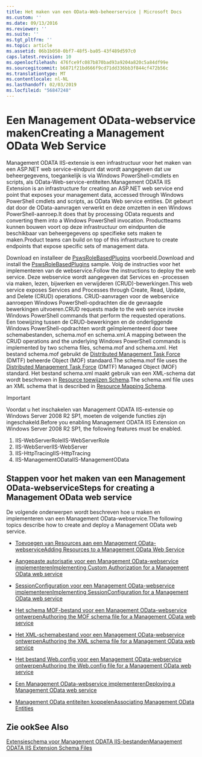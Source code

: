 ```yaml
---
title: Het maken van een OData-Web-beheerservice | Microsoft Docs
ms.custom: ''
ms.date: 09/13/2016
ms.reviewer: ''
ms.suite: ''
ms.tgt_pltfrm: ''
ms.topic: article
ms.assetid: 06b1b050-0bf7-48f5-ba05-43f489d597c0
caps.latest.revision: 10
ms.openlocfilehash: 476fce9fc087b870bad93a9204a820c5a84df99e
ms.sourcegitcommit: b6871f21bd666f9cd71dd336bb3f844cf472b56c
ms.translationtype: MT
ms.contentlocale: nl-NL
ms.lasthandoff: 02/03/2019
ms.locfileid: "56847248"
---
```

# <a name="creating-a-management-odata-web-service"></a><span data-ttu-id="728c0-102">Een Management OData-webservice maken</span><span class="sxs-lookup"><span data-stu-id="728c0-102">Creating a Management OData Web Service</span></span>

<span data-ttu-id="728c0-103">Management ODATA IIS-extensie is een infrastructuur voor het maken van een ASP.NET web service-eindpunt dat wordt aangegeven dat uw beheergegevens, toegankelijk is via Windows PowerShell-cmdlets en scripts, als OData-Web-service-entiteiten.</span><span class="sxs-lookup"><span data-stu-id="728c0-103">Management ODATA IIS Extension is an infrastructure for creating an ASP.NET web service end point that exposes your management data, accessed through Windows PowerShell cmdlets and scripts, as OData Web service entities.</span></span> <span data-ttu-id="728c0-104">Dit gebeurt dat door de OData-aanvragen verwerkt en deze omzetten in een Windows PowerShell-aanroep.</span><span class="sxs-lookup"><span data-stu-id="728c0-104">It does that by processing OData requests and converting them into a Windows PowerShell invocation.</span></span> <span data-ttu-id="728c0-105">Productteams kunnen bouwen voort op deze infrastructuur om eindpunten die beschikbaar van beheergegevens op specifieke sets maken te maken.</span><span class="sxs-lookup"><span data-stu-id="728c0-105">Product teams can build on top of this infrastructure to create endpoints that expose specific sets of management data.</span></span>

<span data-ttu-id="728c0-106">Download en installeer de [PswsRoleBasedPlugins](https://code.msdn.microsoft.com:443/windowsdesktop/PswsRoleBasedPlugins-9c79b75a) voorbeeld.</span><span class="sxs-lookup"><span data-stu-id="728c0-106">Download and install the [PswsRoleBasedPlugins](https://code.msdn.microsoft.com:443/windowsdesktop/PswsRoleBasedPlugins-9c79b75a) sample.</span></span> <span data-ttu-id="728c0-107">Volg de instructies voor het implementeren van de webservice.</span><span class="sxs-lookup"><span data-stu-id="728c0-107">Follow the instructions to deploy the web service.</span></span> <span data-ttu-id="728c0-108">Deze webservice wordt aangegeven dat Services en -processen via maken, lezen, bijwerken en verwijderen (CRUD)-bewerkingen.</span><span class="sxs-lookup"><span data-stu-id="728c0-108">This web service exposes Services and Processes through Create, Read, Update, and Delete (CRUD) operations.</span></span> <span data-ttu-id="728c0-109">CRUD-aanvragen voor de webservice aanroepen Windows PowerShell-opdrachten die de gevraagde bewerkingen uitvoeren.</span><span class="sxs-lookup"><span data-stu-id="728c0-109">CRUD requests made to the web service invoke  Windows PowerShell commands that perform the requested operations.</span></span> <span data-ttu-id="728c0-110">Een toewijzing tussen de CRUD-bewerkingen en de onderliggende Windows PowerShell-opdrachten wordt geïmplementeerd door twee schemabestanden, schema.mof en schema.xml.</span><span class="sxs-lookup"><span data-stu-id="728c0-110">A mapping between the CRUD operations and the underlying Windows PowerShell commands is implemented by two schema files, schema.mof and schema.xml.</span></span> <span data-ttu-id="728c0-111">Het bestand schema.mof gebruikt de [Distributed Management Task Force](https://www.dmtf.org/) (DMTF) beheerde Object (MOF) standaard.</span><span class="sxs-lookup"><span data-stu-id="728c0-111">The schema.mof file uses the [Distributed Management  Task Force](https://www.dmtf.org/) (DMTF) Managed Object (MOF) standard.</span></span> <span data-ttu-id="728c0-112">Het bestand schema.xml maakt gebruik van een XML-schema dat wordt beschreven in [Resource toewijzen Schema](./resource-mapping-schema.md).</span><span class="sxs-lookup"><span data-stu-id="728c0-112">The schema.xml file uses an XML schema that is described in [Resource Mapping Schema](./resource-mapping-schema.md).</span></span>

> [!IMPORTANT]
> <span data-ttu-id="728c0-113">Voordat u het inschakelen van Management ODATA IIS-extensie op Windows Server 2008 R2 SP1, moeten de volgende functies zijn ingeschakeld.</span><span class="sxs-lookup"><span data-stu-id="728c0-113">Before you enabling Management ODATA IIS Extension on Windows Server 2008 R2 SP1, the following features must be enabled.</span></span>
>
> 1.  <span data-ttu-id="728c0-114">IIS-WebServerRole</span><span class="sxs-lookup"><span data-stu-id="728c0-114">IIS-WebServerRole</span></span>
> 2.  <span data-ttu-id="728c0-115">IIS-WebServer</span><span class="sxs-lookup"><span data-stu-id="728c0-115">IIS-WebServer</span></span>
> 3.  <span data-ttu-id="728c0-116">IIS-HttpTracing</span><span class="sxs-lookup"><span data-stu-id="728c0-116">IIS-HttpTracing</span></span>
> 4.  <span data-ttu-id="728c0-117">IIS-ManagementOData</span><span class="sxs-lookup"><span data-stu-id="728c0-117">IIS-ManagementOData</span></span>

## <a name="steps-for-creating-a-management-odata-web-service"></a><span data-ttu-id="728c0-118">Stappen voor het maken van een Management OData-webservice</span><span class="sxs-lookup"><span data-stu-id="728c0-118">Steps for creating a Management OData web service</span></span>

<span data-ttu-id="728c0-119">De volgende onderwerpen wordt beschreven hoe u maken en implementeren van een Management OData-webservice.</span><span class="sxs-lookup"><span data-stu-id="728c0-119">The following topics describe how to create and deploy a Management OData web service.</span></span>

- [<span data-ttu-id="728c0-120">Toevoegen van Resources aan een Management OData-webservice</span><span class="sxs-lookup"><span data-stu-id="728c0-120">Adding Resources to a Management OData Web Service</span></span>](./adding-resources-to-a-management-odata-web-service.md)

- [<span data-ttu-id="728c0-121">Aangepaste autorisatie voor een Management OData-webservice implementeren</span><span class="sxs-lookup"><span data-stu-id="728c0-121">Implementing Custom Authorization for a Management OData web service</span></span>](./implementing-custom-authorization-for-a-management-odata-web-service.md)

- [<span data-ttu-id="728c0-122">SessionConfiguration voor een Management OData-webservice implementeren</span><span class="sxs-lookup"><span data-stu-id="728c0-122">Implementing SessionConfiguration for a Management OData web service</span></span>](./implementing-sessionconfiguration-for-a-management-odata-web-service.md)

- [<span data-ttu-id="728c0-123">Het schema MOF-bestand voor een Management OData-webservice ontwerpen</span><span class="sxs-lookup"><span data-stu-id="728c0-123">Authoring the MOF schema file for a Management OData web service</span></span>](./authoring-the-mof-schema-file-for-a-management-odata-web-service.md)

- [<span data-ttu-id="728c0-124">Het XML-schemabestand voor een Management OData-webservice ontwerpen</span><span class="sxs-lookup"><span data-stu-id="728c0-124">Authoring the XML schema file for a Management OData web service</span></span>](./authoring-the-xml-schema-file-for-a-management-odata-web-service.md)

- [<span data-ttu-id="728c0-125">Het bestand Web.config voor een Management OData-webservice ontwerpen</span><span class="sxs-lookup"><span data-stu-id="728c0-125">Authoring the Web.config file for a Management OData web service</span></span>](./authoring-the-web-config-file-for-a-management-odata-web-service.md)

- [<span data-ttu-id="728c0-126">Een Management OData-webservice implementeren</span><span class="sxs-lookup"><span data-stu-id="728c0-126">Deploying a Management OData web service</span></span>](./deploying-a-management-odata-web-service.md)

- [<span data-ttu-id="728c0-127">Management OData entiteiten koppelen</span><span class="sxs-lookup"><span data-stu-id="728c0-127">Associating Management OData Entities</span></span>](./associating-management-odata-entities.md)

## <a name="see-also"></a><span data-ttu-id="728c0-128">Zie ook</span><span class="sxs-lookup"><span data-stu-id="728c0-128">See Also</span></span>

[<span data-ttu-id="728c0-129">Extensieschema voor Management ODATA IIS-bestanden</span><span class="sxs-lookup"><span data-stu-id="728c0-129">Management ODATA IIS Extension Schema Files</span></span>](./management-odata-iis-extension-schema-files.md)
